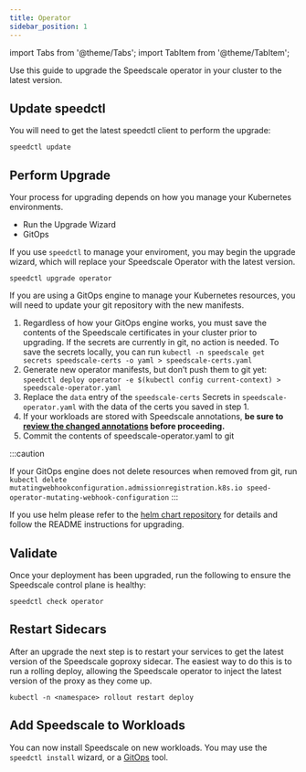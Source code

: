 ```yaml
---
title: Operator
sidebar_position: 1
---
```

import Tabs from '@theme/Tabs';
import TabItem from '@theme/TabItem';

Use this guide to upgrade the Speedscale operator in your cluster to the latest version.

## Update speedctl

You will need to get the latest speedctl client to perform the upgrade:

```
speedctl update
```

## Perform Upgrade

Your process for upgrading depends on how you manage your Kubernetes environments.

 * Run the Upgrade Wizard
 * GitOps

<Tabs>
<TabItem value="wizard" label="Wizard" default>

If you use `speedctl` to manage your enviroment, you may begin the upgrade wizard,
which will replace your Speedscale Operator with the latest version.

```shell
speedctl upgrade operator
```

</TabItem>

<TabItem value="gitops" label="GitOps">

If you are using a GitOps engine to manage your Kubernetes resources, you will need to update your git
repository with the new manifests.

1. Regardless of how your GitOps engine works, you must save the contents of
   the Speedscale certificates in your cluster prior to upgrading. If the
   secrets are currently in git, no action is needed. To save the secrets
   locally, you can run `kubectl -n speedscale get secrets speedscale-certs -o
   yaml > speedscale-certs.yaml`
1. Generate new operator manifests, but don’t push them to git yet: `speedctl
   deploy operator -e $(kubectl config current-context) >
   speedscale-operator.yaml`
1. Replace the `data` entry of the `speedscale-certs` Secrets in
   `speedscale-operator.yaml` with the data of the certs you saved in step 1.
1. If your workloads are stored with Speedscale annotations, **be sure to
   [review the changed annotations](../changed-annotations) before
   proceeding.**
1. Commit the contents of speedscale-operator.yaml to git

:::caution

   If your GitOps engine does not delete resources when removed from git, run `kubectl delete mutatingwebhookconfiguration.admissionregistration.k8s.io speed-operator-mutating-webhook-configuration`
:::

</TabItem>

<TabItem value="helm" label="Helm">

If you use helm please refer to the 
[helm chart repository](https://github.com/speedscale/operator-helm)
for details and follow the README instructions for upgrading.

</TabItem>

</Tabs>

## Validate

Once your deployment has been upgraded, run the following to ensure the Speedscale control plane is healthy:

```
speedctl check operator
```

## Restart Sidecars

After an upgrade the next step is to restart your services to get the latest
version of the Speedscale goproxy sidecar.  The easiest way to do this is to
run a rolling deploy, allowing the Speedscale operator to inject the latest
version of the proxy as they come up.

```shell
kubectl -n <namespace> rollout restart deploy
```

## Add Speedscale to Workloads

You can now install Speedscale on new workloads. You may use the
`speedctl install` wizard, or a
[GitOps](../install/overview.md/#gitops-install-for-kubernetes-via-manifests)
tool.

